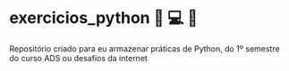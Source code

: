 # exercicios_python :snake: :computer: :notebook:
Repositório criado para eu armazenar práticas de Python, do 1º semestre do curso ADS ou desafios da internet 
